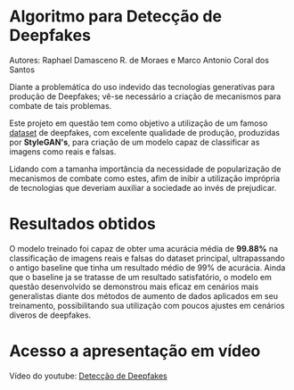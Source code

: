 # **Algoritmo para Detecção de Deepfakes**
Autores: Raphael Damasceno R. de Moraes e Marco Antonio Coral dos Santos


Diante a problemática do uso indevido das tecnologias generativas para produção de Deepfakes; vê-se necessário a criação de mecanismos para combate de tais problemas.

Este projeto em questão tem como objetivo a utilização de um famoso [dataset](/data/README.md) de deepfakes, com excelente qualidade de produção, produzidas por **StyleGAN's**, para criação de um modelo capaz de classificar as imagens como reais e falsas.

Lidando com a tamanha importância da necessidade de popularização de mecanismos de combate como estes, afim de inibir a utilização imprópria de tecnologias que deveriam auxiliar a sociedade ao invés de prejudicar.

# **Resultados obtidos**

O modelo treinado foi capaz de obter uma acurácia média de **99.88%** na classificação de imagens reais e falsas do dataset principal, ultrapassando o antigo baseline que tinha um resultado médio de 99% de acurácia. Ainda que o baseline ja se tratasse de um resultado satisfatório, o modelo em questão desenvolvido se demonstrou mais eficaz em cenários mais generalistas diante dos métodos de aumento de dados aplicados em seu treinamento, possibilitando sua utilização com poucos ajustes em cenários diveros de deepfakes.

# **Acesso a apresentação em vídeo**

Vídeo do youtube: [Detecção de Deepfakes](https://youtu.be/zIx-OathVQU)
